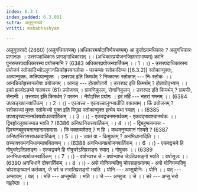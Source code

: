 ```yaml
---
index: 6.3.1
index_padded: 6.3.001
sutra: अलुगुत्तरपदे
vritti: mahabhashyam

---
```

 अलुगुत्तरपदे (2860) (अलुगधिकरणम्) (अधिकारमर्यादानिर्णयभाष्यम्) आ कुतोऽयमधिकारः ? अलुगधिकारः प्रागानङः । उत्तरपदाधिकारः प्रागङ्गाधिकारात् ।। (अधिकारप्रयोजनजिज्ञासाभाष्यम्) कानि पुनरुत्तरपदाधिकारस्य प्रयोजनानि ? (6383 अधिकारप्रयोजनवार्तिकम् ।। 1 ।।) - उत्तरपदाधिकारस्य प्रयोजनं स्तोकादिभ्योऽलुगानङिकोह्रस्वनलोपाः - पञ्चम्याः स्तोकादिभ्यः [[6.3.2]] स्तोकान्मुक्तः, अल्पान्मुक्तः, कतिपयान्मुक्तः । उत्तरपद इति किमर्थम् ? निष्क्रान्तः स्तोकात् --- निः स्तोकः ।। आनङिकोह्रस्वनलोपाः प्रयोजनम् । आनङ् --- होतापोतारौ । उत्तरपद इति किमर्थम् ? होतापोतृभ्याम् ।। इको ह्रस्वोऽङ्यो गालवस्य (61) प्रयोजनम् । ग्रामणिकुलम्, सेनानिकुलम् । उत्तरपद इति किमर्थम् ? ग्रामणीः, सेनानीः । उत्तरपद इति किमर्थम् ? परमन । नैषोऽस्ति प्रयोगः । इदं तर्हि --- नतरां गमनम् ।। (6384 उपसङ्ख्यानवार्तिकम् ।। 2 ।।) - एकवच्च - एकवच्चालुग्भवतीति वक्तव्यम् । किं प्रयोजनम् ? स्तोकाभ्यां मुक्तः स्तोकेभ्यो मुक्त इति विगृह्य स्तोकान्मुक्त इत्येव यथा स्यात् ।। (6385 उपसङ्ख्यानानर्थक्यबोधकवार्तिकम् ।। 3 ।।) - एकवद्वचनमनर्थकम् - एकवद्भावश्चानर्थकः ।। द्विबह्वोरलुक्कस्मान्न भवति ? (6386 अनिष्टनिरासवार्तिकम् ।। 4 ।।) - द्विबहुष्वसमासः - द्विवचनबहुवचनान्तानामसमासः । किं वक्तव्यमेतत् ? न हि । कथमनुच्यमानं गंस्यते ? (6387 अनिष्टनिराससाधकवार्तिकम् ।। 5 ।।) - उक्तं वा - किमुक्तम् ? अनभिधानादिति ।। तच्चावश्यमनभिधानमाश्रयितव्यम् ।। (6388 अनभिधानप्रयोजनवार्तिकम् ।। 6 ।।) - एकवद्वचने हि गोषुचरेऽतिप्रसङ्गः - एकवद्वचने हि गोषुचरेऽतिप्रसङ्गः स्यात् । गोषुचरः ।। (6389 अनभिधानप्रयोजनवार्तिकम् ।। 7 ।।) - वर्षाभ्यश्च जे - वर्षाभ्यश्च जेऽतिप्रसङ्गो भवति । वर्षासुजः ।। (6390 अनभिधाने दोषवार्तिकम् ।। 8 ।।) - अपो योनियन्मतिषु चोपसङ्ख्यानम् - अपो योनियन्मतिषु चोपसङ्ख्यानं कर्तव्यम्, जे चरे च तत्रातिप्रसङ्गो भवति । योनि --- अप्सुयोनिः । योनि ।। यत् --- अप्सव्यम् । यत् ।। मति --- अप्सुमतिः । मति ।। जे --- अप्सुजः । जे ।। चरे --- अप्सु चरो गह्वरेष्ठाः ।। 